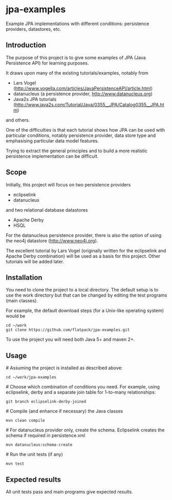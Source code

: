 jpa-examples
============

Example JPA implementations with different conditions: persistence providers, datastores, etc. 

## Introduction

The purpose of this project is to give some examples of JPA (Java Persistence API) for learning purposes.

It draws upon many of the existing tutorials/examples, notably from

* Lars Vogel (<http://www.vogella.com/articles/JavaPersistenceAPI/article.html>)
* datanucleus (a persistence provider, <http://www.datanucleus.org>)
* Java2s JPA tutorials (<http://www.java2s.com/Tutorial/Java/0355__JPA/Catalog0355__JPA.htm>)

and others.

One of the difficulties is that each tutorial shows how JPA can be used with particular conditions, notably persistence provider, data store type and emphasising particular data model features.

Trying to extract the general principles and to build a more realistic persistence implementation can be difficult.

## Scope

Initially, this project will focus on two persistence providers

* eclipselink
* datanucleus

and two relational database datastores

* Apache Derby
* HSQL

For the datanucleus persistence provider, there is also the option of using the neo4j datastore (<http://www.neo4j.org>).

The excellent tutorial by Lars Vogel (originally written for the eclipselink and Apache Derby combination) will be used as a basis for this project. Other tutorials will be added later.

## Installation

You need to clone the project to a local directory. The default setup is to use the work directory but that can be changed by editing the test programs (main classes).

For example, the default download steps (for a Unix-like operating system) would be

	cd ~/work
	git clone https://github.com/flatpack/jpa-examples.git

To use the project you will need both Java 5+ and maven 2+.

## Usage

\# Assuming the project is installed as described above:

	cd ~/work/jpa-examples

\# Choose which combination of conditions you need. For example, using eclipselink, derby and a separate join table for 1-to-many relationships:

	git branch eclipselink-derby-joined

\# Compile (and enhance if necessary) the Java classes

	mvn clean compile

\# For datanucleus provider only, create the schema. Eclipselink creates the schema if required in persistence.xml

	mvn datanucleus:schema-create

\# Run the unit tests (if any)

	mvn test

## Expected results

All unit tests pass and main programs give expected results.

